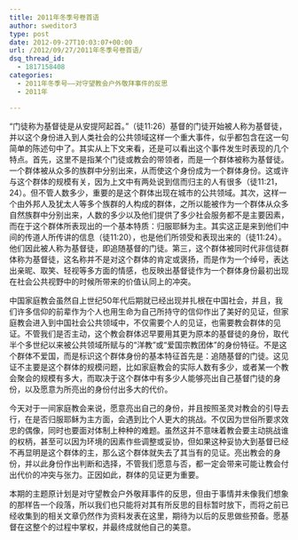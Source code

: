 ```yaml
---
title: 2011年冬季号卷首语
author: sweditor3
type: post
date: 2012-09-27T10:03:07+00:00
url: /2012/09/27/2011年冬季号卷首语/
dsq_thread_id:
  - 1817158408
categories:
  - 2011年冬季号——对守望教会户外敬拜事件的反思
  - 2011年

---
```

“门徒称为基督徒是从安提阿起首。”（徒11:26）基督的门徒开始被人称为基督徒，并以这个身份进入到人类社会的公共领域这样一个重大事件，似乎都包含在这一句简单的陈述句中了。其实从上下文来看，还是可以看出这个事件发生时表现的几个特点。首先，这里不是指某个门徒或教会的带领者，而是一个群体被称为基督徒。一个群体被从众多的族群中分别出来，从而使这个身份成为一个群体身份。这或许与这个群体的规模有关，因为上文中有两处说到信而归主的人有很多（徒11:21，24）。但不管人数多少，重要的是这个群体出现在城市的公共领域。其次，这样一个由外邦人及犹太人等多个族群的人构成的群体，之所以能被作为一个群体从众多自然族群中分别出来，人数的多少以及他们提供了多少社会服务都不是主要因素，而在于这个群体所表现出的一个基本特质：归服耶稣为主。其实这正是来到他们中间的传道人所传讲的信息（徒11:20），也是他们所领受和表现出来的（徒11:24）。他们因此被人称为基督徒，即追随基督的门徒。第三，这个群体被同时代非信徒群体称为基督徒，这名称并不是对这个群体的肯定或褒扬，而是作为一个绰号，表达出亲昵、取笑、轻视等多方面的情感，也反映出基督徒作为一个群体身份最初出现在社会公共视野中的时候所带来的价值认同上的冲突。

中国家庭教会虽然自上世纪50年代后期就已经出现并扎根在中国社会，并且，我们许多信仰的前辈作为个人也用生命为自己所持守的信仰作出了美好的见证，但家庭教会进入到中国社会公共领域中，不仅需要个人的见证，也需要教会群体的见证。不管我们是否主动，这个教会群体迟早要用其更为原本的基督徒的身份，取代半个多世纪以来被公共领域所赋与的“洋教”或“爱国宗教团体”的身份特征。不是这个群体不爱国，而是标识这个群体身份的基本特征首先是：追随基督的门徒。这见证不主要是这个群体的规模问题，比如家庭教会的实际人数有多少，或者某一个教会聚会的规模有多大，而取决于这个群体中有多少人能够亮出自己基督门徒的身份，以及愿意为所亮出的身份付出多大的代价。

今天对于一间家庭教会来说，愿意亮出自己的身份，并且按照圣灵对教会的引导去行，在是否归服耶稣为主方面，会遇到比个人更大的挑战。不仅因为世俗所要求效忠的偶像，同时也要面对体制上种种的难题。虽然这并不意味着教会要主动挑战谁的权柄，甚至可以因为环境的因素作些调整或妥协，但如果这种妥协大到基督已经不再显明是这个群体的主，那么这个群体就失去了其当有的见证。亮出教会的身份，并以此身份作出判断和选择，不管我们愿意与否，都一定会带来可能让教会付出代价的冲突与张力。正因如此，群体的见证更为重要。

本期的主题原计划是对守望教会户外敬拜事件的反思，但由于事情并未像我们想象的那样告一个段落，所以我们也只能将对其有所反思的目标暂时放下，而将之前已经收集到的相关文章仍然作为资料发表在这里，期待为以后的反思做些预备。愿基督在这整个的过程中掌权，并最终成就他自己的美意。